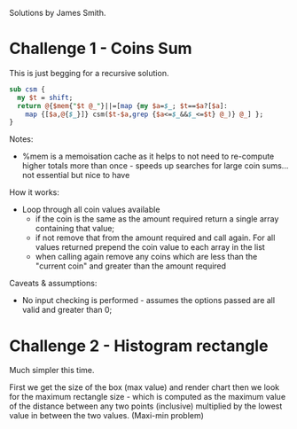 Solutions by James Smith.

# Challenge 1 - Coins Sum

This is just begging for a recursive solution.

```perl
sub csm {
  my $t = shift;
  return @{$mem{"$t @_"}||=[map {my $a=$_; $t==$a?[$a]:
    map {[$a,@{$_}]} csm($t-$a,grep {$a<=$_&&$_<=$t} @_)} @_] };
}
```

Notes:

 * %mem is a memoisation cache as it helps to not need to re-compute higher totals more than once - speeds up searches for large coin sums... not essential but nice to have

How it works:

 * Loop through all coin values available
    * if the coin is the same as the amount required return a single array containing that value;
    * if not remove that from the amount required and call again. For all values returned prepend the coin value to each array in the list
    * when calling again remove any coins which are less than the "current coin" and greater than the amount required

Caveats & assumptions:

 * No input checking is performed - assumes the options passed are all valid and greater than 0;

# Challenge 2 - Histogram rectangle

Much simpler this time.

First we get the size of the box (max value) and render chart then we look for the maximum rectangle size - which is computed as the maximum value of the distance between any two points (inclusive)  multiplied by the lowest value in between the two values. (Maxi-min problem)
